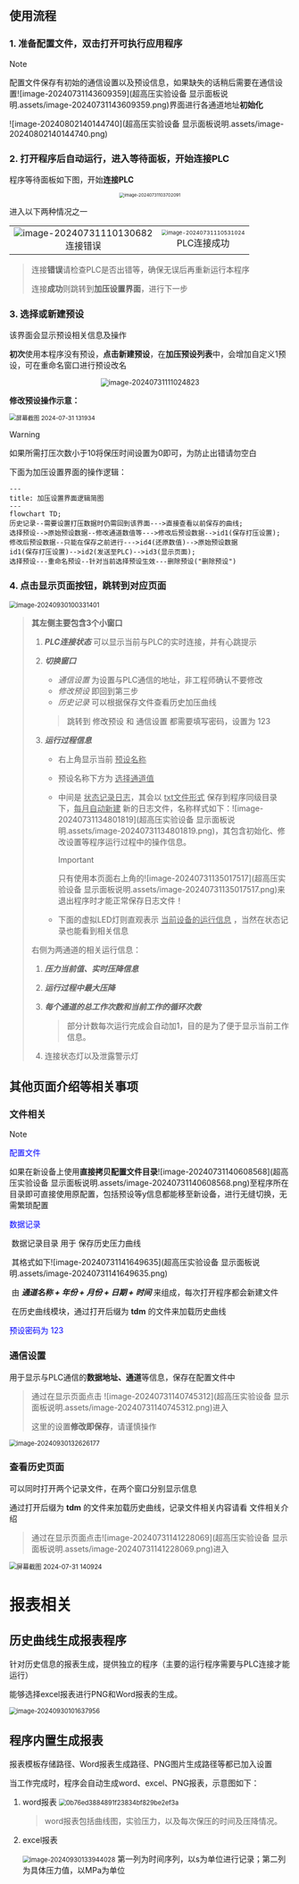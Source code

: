 ## 使用流程

### 1. 准备配置文件，双击打开可执行应用程序

> [!NOTE]
>
> 配置文件保存有初始的通信设置以及预设信息，如果缺失的话稍后需要在通信设置![image-20240731143609359](超高压实验设备 显示面板说明.assets/image-20240731143609359.png)界面进行各通道地址**初始化**

![image-20240802140144740](超高压实验设备 显示面板说明.assets/image-20240802140144740.png)

### 2. 打开程序后自动运行，进入等待面板，开始连接PLC

程序等待面板如下图，开始**连接PLC**

<div><center><img src="超高压实验设备 显示面板说明.assets/image-20240731103702091.png" alt="image-20240731103702091"	style="zoom:55%;"/></center></div>



进入以下两种情况之一

<div><table frame=void>
	<tr>
        <td><div><center>	
        	<img src="超高压实验设备 显示面板说明.assets/image-20240731110130682.png" alt="image-20240731110130682" />
        	<br>	<!--换行-->
        	连接错误	<!--标题1-->
        </center></div></td>    
     	<td><div><center>	<!--第二张图片-->
    		<img src="超高压实验设备 显示面板说明.assets/image-20240731110531024.png" alt="image-20240731110531024" style="zoom:60%;"/>
    		<br>
    		PLC连接成功
        </center></div></td>
	</tr>
</table></div>

> 连接**错误**请检查PLC是否出错等，确保无误后再重新运行本程序
>
> 连接**成功**则跳转到**加压设置界面**，进行下一步
>



### 3. 选择或新建预设

该界面会显示预设相关信息及操作

**初次**使用本程序没有预设，**点击新建预设**，在**加压预设列表**中，会增加自定义1预设，可在重命名窗口进行预设改名

<div><center><img src="超高压实验设备 显示面板说明.assets/image-20240731111024823.png" alt="image-20240731111024823" style="zoom:90%" /></center></div>

**修改预设操作示意：**

<img src="超高压实验设备 显示面板说明.assets/屏幕截图 2024-07-31 131934.png" alt="屏幕截图 2024-07-31 131934" style="zoom:75%;" />

> [!WARNING]
>
> 如果所需打压次数小于10将保压时间设置为0即可，为防止出错请勿空白

下面为加压设置界面的操作逻辑：

```mermaid
---
title: 加压设置界面逻辑简图
---
flowchart TD;
历史记录--需要设置打压数据时仍需回到该界面--->直接查看以前保存的曲线;
选择预设-->原始预设数据--修改通道数值等--->修改后预设数据-->id1(保存打压设置);
修改后预设数据--只能在保存之前进行--->id4(还原数值)-->原始预设数据
id1(保存打压设置)-->id2(发送至PLC)-->id3(显示页面);
选择预设---重命名预设--针对当前选择预设生效---删除预设("删除预设")

```

### 4. 点击**显示页面**按钮，跳转到对应页面

<img src="超高压实验设备 显示面板说明.assets/image-20240930100331401.png" alt="image-20240930100331401" style="zoom:80%;" />

> **其左侧主要包含3个小窗口**
>
> 1. ***PLC连接状态***
>    可以显示当前与PLC的实时连接，并有心跳提示
>
> 2. ***切换窗口***
>
>    - *通信设置* 为设置与PLC通信的地址，非工程师确认不要修改
>    - *修改预设* 即回到第三步
>    - *历史记录* 可以根据保存文件查看历史加压曲线
>
>    > 跳转到 修改预设 和 通信设置 都需要填写密码，设置为 123
>
> 3. ***运行过程信息***
>
>    - 右上角显示当前 <u>预设名称</u>
>
>    - 预设名称下方为 <u>选择通道值</u>
>
>    - 中间是 <u>状态记录日志</u>，其会以 <u>txt文件形式</u> 保存到程序同级目录下，<u>每月自动新建</u> 新的日志文件，名称样式如下：![image-20240731134801819](超高压实验设备 显示面板说明.assets/image-20240731134801819.png)，其包含初始化、修改设置等程序运行过程中的操作信息。
>
>      > [!IMPORTANT]
>      >
>      > 只有使用本页面右上角的![image-20240731135017517](超高压实验设备 显示面板说明.assets/image-20240731135017517.png)来退出程序时才能正常保存日志文件！
>
>    - 下面的虚拟LED灯则直观表示 <u>当前设备的运行信息</u> ，当然在状态记录也能看到相关信息
>
> 右侧为两通道的相关运行信息：
>
> 1. ***压力当前值、实时压降信息***
>
> 2. ***运行过程中最大压降***
>
> 3. ***每个通道的总工作次数和当前工作的循环次数***
>
>    > 部分计数每次运行完成会自动加1，目的是为了便于显示当前工作信息。
>
> 4. 连接状态灯以及泄露警示灯





## 其他页面介绍等相关事项

### 文件相关

> [!NOTE]
>
> <font color="blue">配置文件</font>
>
> ​	如果在新设备上使用**直接拷贝配置文件目录**![image-20240731140608568](超高压实验设备 显示面板说明.assets/image-20240731140608568.png)至程序所在目录即可直接使用原配置，包括预设等y信息都能移至新设备，进行无缝切换，无需繁琐配置
>
> 
>
> <font color="blue">数据记录</font>
>
> ​	数据记录目录 用于 保存历史压力曲线
>
> ​	其格式如下![image-20240731141649635](超高压实验设备 显示面板说明.assets/image-20240731141649635.png)
>
> ​	由 ***通道名称 + 年份 + 月份 + 日期 + 时间*** 来组成，每次打开程序都会新建文件
>
> ​	在历史曲线模块，通过打开后缀为 **tdm** 的文件来加载历史曲线
>
> 
>
> <font color="blue">预设密码为 123</font>

### 通信设置

用于显示与PLC通信的**数据地址、通道**等信息，保存在配置文件中

> 通过在显示页面点击 ![image-20240731140745312](超高压实验设备 显示面板说明.assets/image-20240731140745312.png)进入
>
> 这里的设置**修改即保存**，请谨慎操作

<img src="超高压实验设备 显示面板说明.assets/image-20240930132626177.png" alt="image-20240930132626177" style="zoom:80%;" />

### 查看历史页面

可以同时打开两个记录文件，在两个窗口分别显示信息

通过打开后缀为 **tdm** 的文件来加载历史曲线，记录文件相关内容请看 文件相关介绍

> 通过在显示页面点击![image-20240731141228069](超高压实验设备 显示面板说明.assets/image-20240731141228069.png)进入

<img src="超高压实验设备 显示面板说明.assets/屏幕截图 2024-07-31 140924.png" alt="屏幕截图 2024-07-31 140924" style="zoom:80%;" />

# 报表相关

## 历史曲线生成报表程序

针对历史信息的报表生成，提供独立的程序（主要的运行程序需要与PLC连接才能运行）

能够选择excel报表进行PNG和Word报表的生成。

<img src="超高压实验设备 显示面板说明.assets/image-20240930101637956.png" alt="image-20240930101637956" style="zoom:80%;" />



## 程序内置生成报表

报表模板存储路径、Word报表生成路径、PNG图片生成路径等都已加入设置

当工作完成时，程序会自动生成word、excel、PNG报表，示意图如下：

1. word报表
   <img src="超高压实验设备 显示面板说明.assets/0b76ed3884891f23834bf829be2ef3a.png" alt="0b76ed3884891f23834bf829be2ef3a" style="zoom:80%;" />

   > word报表包括曲线图，实验压力，以及每次保压的时间及压降情况。

2. excel报表
   <div>
       <tr>
       <td>
   <img src="超高压实验设备 显示面板说明.assets/image-20240930133944028.png" alt="image-20240930133944028" style="zoom:80%;" />
       </td>
        <td>
            第一列为时间序列，以s为单位进行记录；第二列为具体压力值，以MPa为单位
           </td>
       </tr>
   </div>
   
   

   
